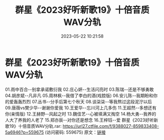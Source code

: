 ﻿---
title: 群星《2023好听新歌19》十倍音质WAV分轨
date: 2023-05-22 10:21:58
categories: WAV车载音乐、镜像
tags: 华语中文
---
# 群星《2023好听新歌19》十倍音质WAV分轨

01.雨中百合--别拿承诺敷衍我
02.庄心妍--生活闪亮时
03.陈瑞--还是不够勇敢
04.胡彦斌--凡非凡
05.周林枫--我借了李白的酒(戏腔版)
06.安儿陈--我期盼和你的爱轰轰烈烈
07.丛书--分手后第七个秋天
08.谈柒柒--等我熬过这段泥泞以后
09.唐薇vs樊少华--谢谢你爱我
10.王爱华--忘川河上几多伤
11.王超然--多想还有你(亲情版)
12.王赫野--风起之时
13.魏佳艺--心被填满又掏空
14.杨大勇--我养的人大了养我的人老了
15.郑亦辰--对你还是想念
16.王梓钰--爱
群星《2023好听新歌19》十倍音质WAV分轨.rar: https://url27.ctfile.com/f/9388027-859833408-5a6946?p=559675
(访问密码: 559675)
原文：[链接](https://blog.sina.com.cn/s/blog_1647c7e76010311zk.html)